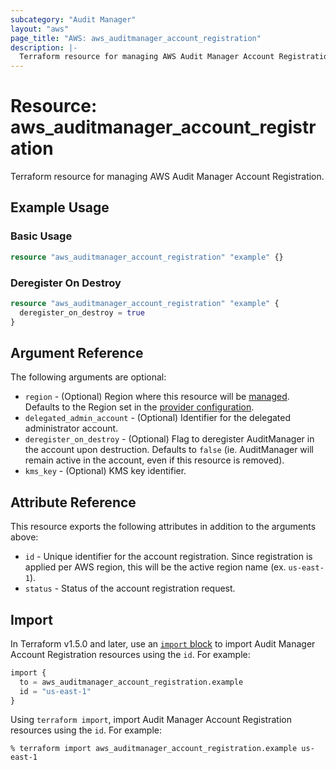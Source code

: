 ```yaml
---
subcategory: "Audit Manager"
layout: "aws"
page_title: "AWS: aws_auditmanager_account_registration"
description: |-
  Terraform resource for managing AWS Audit Manager Account Registration.
---
```


# Resource: aws_auditmanager_account_registration

Terraform resource for managing AWS Audit Manager Account Registration.

## Example Usage

### Basic Usage

```terraform
resource "aws_auditmanager_account_registration" "example" {}
```

### Deregister On Destroy

```terraform
resource "aws_auditmanager_account_registration" "example" {
  deregister_on_destroy = true
}
```

## Argument Reference

The following arguments are optional:

* `region` - (Optional) Region where this resource will be [managed](https://docs.aws.amazon.com/general/latest/gr/rande.html#regional-endpoints). Defaults to the Region set in the [provider configuration](https://registry.terraform.io/providers/hashicorp/aws/latest/docs#aws-configuration-reference).
* `delegated_admin_account` - (Optional) Identifier for the delegated administrator account.
* `deregister_on_destroy` - (Optional) Flag to deregister AuditManager in the account upon destruction. Defaults to `false` (ie. AuditManager will remain active in the account, even if this resource is removed).
* `kms_key` - (Optional) KMS key identifier.

## Attribute Reference

This resource exports the following attributes in addition to the arguments above:

* `id` - Unique identifier for the account registration. Since registration is applied per AWS region, this will be the active region name (ex. `us-east-1`).
* `status` - Status of the account registration request.

## Import

In Terraform v1.5.0 and later, use an [`import` block](https://developer.hashicorp.com/terraform/language/import) to import Audit Manager Account Registration resources using the `id`. For example:

```terraform
import {
  to = aws_auditmanager_account_registration.example
  id = "us-east-1"
}
```

Using `terraform import`, import Audit Manager Account Registration resources using the `id`. For example:

```console
% terraform import aws_auditmanager_account_registration.example us-east-1
```
